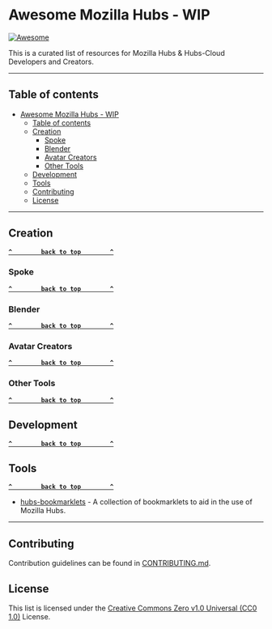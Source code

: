 # Awesome Mozilla Hubs - WIP
[![Awesome](https://awesome.re/badge.svg)](https://awesome.re)

This is a curated list of resources for Mozilla Hubs & Hubs-Cloud Developers and Creators.

----

## Table of contents

<!--ts-->
* [Awesome Mozilla Hubs - WIP](#awesome-mozilla-hubs---wip)
   * [Table of contents](#table-of-contents)
   * [Creation](#creation)
      * [Spoke](#spoke)
      * [Blender](#blender)
      * [Avatar Creators](#avatar-creators)
      * [Other Tools](#other-tools)
   * [Development](#development)
   * [Tools](#tools)
   * [Contributing](#contributing)
   * [License](#license)
<!--te-->

----

## Creation

**[`^        back to top        ^`](#)**


### Spoke

**[`^        back to top        ^`](#)**


### Blender

**[`^        back to top        ^`](#)**


### Avatar Creators

**[`^        back to top        ^`](#)**


### Other Tools

**[`^        back to top        ^`](#)**


## Development

**[`^        back to top        ^`](#)**


## Tools

**[`^        back to top        ^`](#)**

- [hubs-bookmarklets](https://github.com/Exairnous/hubs-bookmarklets) -  A collection of bookmarklets to aid in the use of Mozilla Hubs.


----

## Contributing

Contribution guidelines can be found in [CONTRIBUTING.md](CONTRIBUTING.md).


## License

This list is licensed under the [Creative Commons Zero v1.0 Universal (CC0 1.0)](LICENSE) License.
